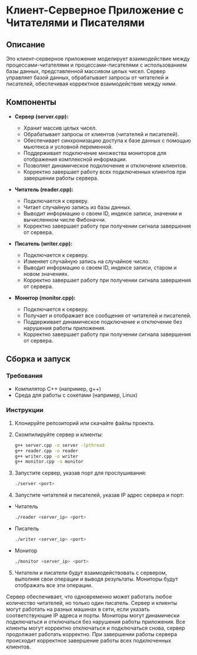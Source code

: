 # Клиент-Серверное Приложение с Читателями и Писателями

## Описание

Это клиент-серверное приложение моделирует взаимодействие между процессами-читателями и процессами-писателями с использованием базы данных, представленной массивом целых чисел. Сервер управляет базой данных, обрабатывает запросы от читателей и писателей, обеспечивая корректное взаимодействие между ними.

## Компоненты

- **Сервер (server.cpp):**
  - Хранит массив целых чисел.
  - Обрабатывает запросы от клиентов (читателей и писателей).
  - Обеспечивает синхронизацию доступа к базе данных с помощью мьютекса и условной переменной.
  - Поддерживает подключение множества мониторов для отображения комплексной информации.
  - Позволяет динамическое подключение и отключение клиентов.
  - Корректно завершает работу всех подключенных клиентов при завершении работы сервера.

- **Читатель (reader.cpp):**
  - Подключается к серверу.
  - Читает случайную запись из базы данных.
  - Выводит информацию о своем ID, индексе записи, значении и вычисленном числе Фибоначчи.
  - Корректно завершает работу при получении сигнала завершения от сервера.

- **Писатель (writer.cpp):**
  - Подключается к серверу.
  - Изменяет случайную запись на случайное число.
  - Выводит информацию о своем ID, индексе записи, старом и новом значениях.
  - Корректно завершает работу при получении сигнала завершения от сервера.

- **Монитор (monitor.cpp):**
  - Подключается к серверу.
  - Получает и отображает все сообщения от читателей и писателей.
  - Поддерживает динамическое подключение и отключение без нарушения работы приложения.
  - Корректно завершает работу при получении сигнала завершения от сервера.

## Сборка и запуск

### Требования

- Компилятор C++ (например, g++)
- Среда для работы с сокетами (например, Linux)

### Инструкции

1. Клонируйте репозиторий или скачайте файлы проекта.

2. Скомпилируйте сервер и клиенты:

   ```sh
   g++ server.cpp -o server -lpthread
   g++ reader.cpp -o reader
   g++ writer.cpp -o writer
   g++ monitor.cpp -o monitor
   
3. Запустите сервер, указав порт для прослушивания:
   ```sh
   ./server <port>
4. Запустите читателей и писателей, указав IP адрес сервера и порт:
 - Читатель
   ```sh
   ./reader <server_ip> <port>
 - Писатель
   ```sh
   ./writer <server_ip> <port>
 - Монитор
   ```sh
   ./monitor <server_ip> <port>
   
5. Читатели и писатели будут взаимодействовать с сервером, выполняя свои операции и выводя результаты. Мониторы будут отображать все эти операции.

   
Сервер обеспечивает, что одновременно может работать любое количество читателей, но только один писатель.
Сервер и клиенты могут работать на разных машинах в сети, если указать соответствующие IP адреса и порты.
Мониторы могут динамически подключаться и отключаться без нарушения работы приложения.
Все клиенты могут корректно отключаться и подключаться снова, сервер продолжает работать корректно.
При завершении работы сервера происходит корректное завершение работы всех подключенных клиентов.
